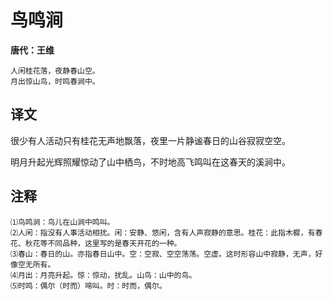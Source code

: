 # 鸟鸣涧
**唐代：王维**

    人闲桂花落，夜静春山空。
    月出惊山鸟，时鸣春涧中。

译文
--
很少有人活动只有桂花无声地飘落，夜里一片静谧春日的山谷寂寂空空。

明月升起光辉照耀惊动了山中栖鸟，不时地高飞鸣叫在这春天的溪涧中。

注释
--
    ⑴鸟鸣涧：鸟儿在山涧中鸣叫。
    ⑵人闲：指没有人事活动相扰。闲：安静、悠闲，含有人声寂静的意思。桂花：此指木樨，有春花、秋花等不同品种，这里写的是春天开花的一种。
    ⑶春山：春日的山。亦指春日山中。空：空寂、空空荡荡。空虚。这时形容山中寂静，无声，好像空无所有。
    ⑷月出：月亮升起。惊：惊动，扰乱。山鸟：山中的鸟。
    ⑸时鸣：偶尔（时而）啼叫。时：时而，偶尔。